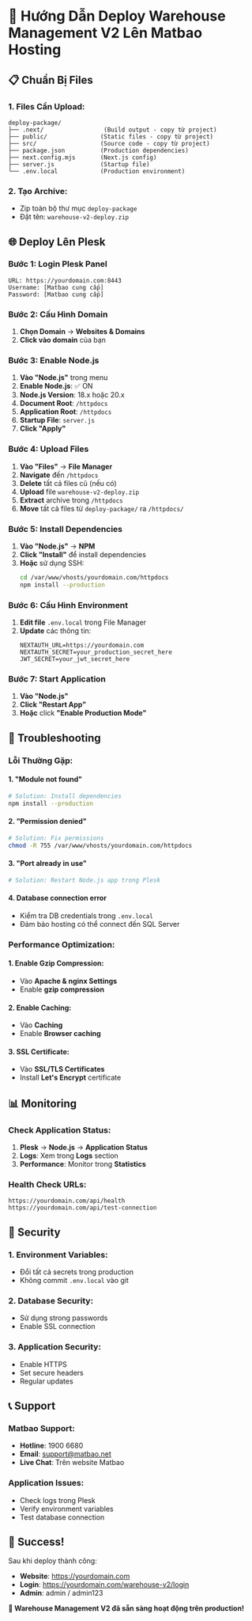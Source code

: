 # 🚀 Hướng Dẫn Deploy Warehouse Management V2 Lên Matbao Hosting

## 📋 Chuẩn Bị Files

### 1. Files Cần Upload:
```
deploy-package/
├── .next/                 (Build output - copy từ project)
├── public/               (Static files - copy từ project)  
├── src/                  (Source code - copy từ project)
├── package.json          (Production dependencies)
├── next.config.mjs       (Next.js config)
├── server.js             (Startup file)
└── .env.local            (Production environment)
```

### 2. Tạo Archive:
- Zip toàn bộ thư mục `deploy-package`
- Đặt tên: `warehouse-v2-deploy.zip`

## 🌐 Deploy Lên Plesk

### Bước 1: Login Plesk Panel
```
URL: https://yourdomain.com:8443
Username: [Matbao cung cấp]
Password: [Matbao cung cấp]
```

### Bước 2: Cấu Hình Domain
1. **Chọn Domain** → **Websites & Domains**
2. **Click vào domain** của bạn

### Bước 3: Enable Node.js
1. **Vào "Node.js"** trong menu
2. **Enable Node.js**: ✅ ON
3. **Node.js Version**: 18.x hoặc 20.x
4. **Document Root**: `/httpdocs`
5. **Application Root**: `/httpdocs`
6. **Startup File**: `server.js`
7. **Click "Apply"**

### Bước 4: Upload Files
1. **Vào "Files"** → **File Manager**
2. **Navigate** đến `/httpdocs`
3. **Delete** tất cả files cũ (nếu có)
4. **Upload** file `warehouse-v2-deploy.zip`
5. **Extract** archive trong `/httpdocs`
6. **Move** tất cả files từ `deploy-package/` ra `/httpdocs/`

### Bước 5: Install Dependencies
1. **Vào "Node.js"** → **NPM**
2. **Click "Install"** để install dependencies
3. **Hoặc** sử dụng SSH:
   ```bash
   cd /var/www/vhosts/yourdomain.com/httpdocs
   npm install --production
   ```

### Bước 6: Cấu Hình Environment
1. **Edit file** `.env.local` trong File Manager
2. **Update** các thông tin:
   ```env
   NEXTAUTH_URL=https://yourdomain.com
   NEXTAUTH_SECRET=your_production_secret_here
   JWT_SECRET=your_jwt_secret_here
   ```

### Bước 7: Start Application
1. **Vào "Node.js"**
2. **Click "Restart App"**
3. **Hoặc** click **"Enable Production Mode"**

## 🔧 Troubleshooting

### Lỗi Thường Gặp:

#### 1. "Module not found"
```bash
# Solution: Install dependencies
npm install --production
```

#### 2. "Permission denied"
```bash
# Solution: Fix permissions
chmod -R 755 /var/www/vhosts/yourdomain.com/httpdocs
```

#### 3. "Port already in use"
```bash
# Solution: Restart Node.js app trong Plesk
```

#### 4. Database connection error
- Kiểm tra DB credentials trong `.env.local`
- Đảm bảo hosting có thể connect đến SQL Server

### Performance Optimization:

#### 1. Enable Gzip Compression:
- Vào **Apache & nginx Settings**
- Enable **gzip compression**

#### 2. Enable Caching:
- Vào **Caching**
- Enable **Browser caching**

#### 3. SSL Certificate:
- Vào **SSL/TLS Certificates**
- Install **Let's Encrypt** certificate

## 📊 Monitoring

### Check Application Status:
1. **Plesk** → **Node.js** → **Application Status**
2. **Logs**: Xem trong **Logs** section
3. **Performance**: Monitor trong **Statistics**

### Health Check URLs:
```
https://yourdomain.com/api/health
https://yourdomain.com/api/test-connection
```

## 🔐 Security

### 1. Environment Variables:
- Đổi tất cả secrets trong production
- Không commit `.env.local` vào git

### 2. Database Security:
- Sử dụng strong passwords
- Enable SSL connection

### 3. Application Security:
- Enable HTTPS
- Set secure headers
- Regular updates

## 📞 Support

### Matbao Support:
- **Hotline**: 1900 6680
- **Email**: support@matbao.net
- **Live Chat**: Trên website Matbao

### Application Issues:
- Check logs trong Plesk
- Verify environment variables
- Test database connection

## 🎉 Success!

Sau khi deploy thành công:
- **Website**: https://yourdomain.com
- **Login**: https://yourdomain.com/warehouse-v2/login
- **Admin**: admin / admin123

**🎯 Warehouse Management V2 đã sẵn sàng hoạt động trên production!**
